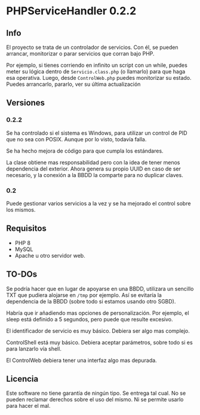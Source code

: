# PHPServiceHandler 0.2.2

## Info

El proyecto se trata de un controlador de servicios. Con él, se pueden arrancar, monitorizar o parar servicios que corran bajo PHP.

Por ejemplo, si tienes corriendo en infinito un script con un while, puedes meter su lógica dentro de `Servicio.class.php` (o llamarlo) para que haga esa operativa.
Luego, desde `ControlWeb.php` puedes monitorizar su estado. Puedes arrancarlo, pararlo, ver su última actualización

## Versiones
### 0.2.2

Se ha controlado si el sistema es Windows, para utilizar un control de PID que no sea con POSIX. Aunque por lo visto,
todavía falla.

Se ha hecho mejora de código para que cumpla los estándares.

La clase obtiene mas responsabilidad pero con la idea de tener menos dependencia del exterior.
Ahora genera su propio UUID en caso de ser necesario, y la conexión a la BBDD la comparte para no duplicar claves.

### 0.2

Puede gestionar varios servicios a la vez y se ha mejorado el control sobre los mismos.

## Requisitos

- PHP 8
- MySQL
- Apache u otro servidor web.

## TO-DOs

Se podría hacer que en lugar de apoyarse en una BBDD, utilizara un sencillo TXT que pudiera alojarse en `/tmp` por ejemplo. Así se evitaría la dependencia de la BBDD (sobre todo si estamos usando otro SGBD).

Habría que ir añadiendo mas opciones de personalización. Por ejemplo, el sleep está definido a 5 segundos, pero puede que resulte excesivo.

El identificador de servicio es muy básico. Debiera ser algo mas complejo.

ControlShell está muy básico. Debiera aceptar parámetros, sobre todo si es para lanzarlo vía shell.

El ControlWeb debiera tener una interfaz algo mas depurada.

## Licencia

Este software no tiene garantía de ningún tipo. Se entrega tal cual. No se pueden reclamar derechos sobre el uso del mismo. Ni se permite usarlo para hacer el mal.

